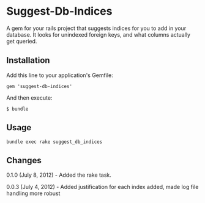# Suggest-Db-Indices

A gem for your rails project that suggests indices for you to add in your database. It looks for unindexed foreign keys, and what columns actually get queried.

## Installation

Add this line to your application's Gemfile:

    gem 'suggest-db-indices'

And then execute:

    $ bundle

## Usage

    bundle exec rake suggest_db_indices

## Changes
0.1.0 (July 8, 2012) - Added the rake task.

0.0.3 (July 4, 2012) - Added justification for each index added, made log file handling more robust
